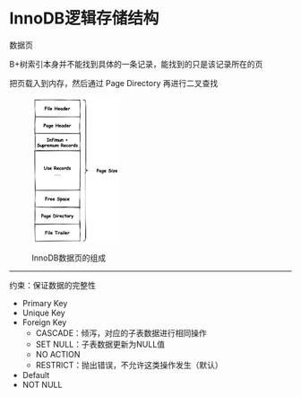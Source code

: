 # InnoDB逻辑存储结构

数据页

B+树索引本身并不能找到具体的一条记录，能找到的只是该记录所在的页

把页载入到内存，然后通过 Page Directory 再进行二叉查找

<div align="left"><figure><img src="../.gitbook/assets/未命名图片.png" alt="" width="158"><figcaption><p>InnoDB数据页的组成</p></figcaption></figure></div>

***

约束：保证数据的完整性

* Primary Key
* Unique Key
* Foreign Key
  * CASCADE：倾泻，对应的子表数据进行相同操作
  * SET NULL：子表数据更新为NULL值
  * NO ACTION
  * RESTRICT：抛出错误，不允许这类操作发生（默认）
* Default
* NOT NULL

